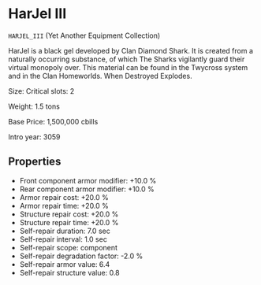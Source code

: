 # HarJel III

`HARJEL_III` (Yet Another Equipment Collection)

HarJel is a black gel developed by Clan Diamond Shark. It is created from a naturally occurring substance, of which The Sharks vigilantly guard their virtual monopoly over. This material can be found in the Twycross system and in the Clan Homeworlds. When Destroyed Explodes.

Size: Critical slots: 2

Weight: 1.5 tons

Base Price: 1,500,000 cbills

Intro year: 3059

## Properties
* Front component armor modifier: +10.0 %
* Rear component armor modifier: +10.0 %
* Armor repair cost: +20.0 %
* Armor repair time: +20.0 %
* Structure repair cost: +20.0 %
* Structure repair time: +20.0 %
* Self-repair duration: 7.0 sec
* Self-repair interval: 1.0 sec
* Self-repair scope: component 
* Self-repair degradation factor: -2.0 %
* Self-repair armor value: 6.4 
* Self-repair structure value: 0.8 
